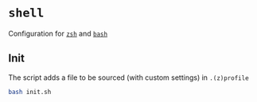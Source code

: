 # `shell`

Configuration for [`zsh`](https://www.zsh.org) and [`bash`](https://www.gnu.org/software/bash/)

## Init

The script adds a file to be sourced (with custom settings) in `.(z)profile`
``` bash
bash init.sh
```

